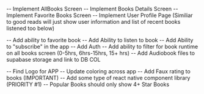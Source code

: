 -- Implement AllBooks Screen
-- Implement Books Details Screen
-- Implement Favorite Books Screen
-- Implement User Profile Page (Similiar to good reads will just show user information and list of recent books listened too below)

-- Add ability to favorite book
-- Add Ability to listen to book
-- Add Ability to "subscribe" in the app
-- Add Auth
-- Add ability to filter for book runtime on all books screen (0-5hrs, 6hrs-15hrs, 15+ hrs)
-- Add Audiobook files to supabase storage and link to DB COL

-- Find Logo for APP
-- Update coloring across app
-- Add Faux rating to books (IMPORTANT)
-- Add some type of react native component library (PRIORITY #1)
-- Popular Books should only show 4+ Star Books

